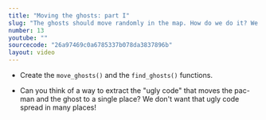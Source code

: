 ```yaml
---
title: "Moving the ghosts: part I"
slug: "The ghosts should move randomly in the map. How do we do it? We first find all the ghosts in the map, and then, randomly select a direction for them. In this video, you also see that copying and pasting code is really prone to errors!"
number: 13
youtube: ""
sourcecode: "26a97469c0a6785337b078da3837896b"
layout: video
---
```


* Create the `move_ghosts()` and the `find_ghosts()` functions.

* Can you think of a way to extract the "ugly code" that moves the pac-man and the ghost to a single place? We don't want that ugly code spread in many places!






